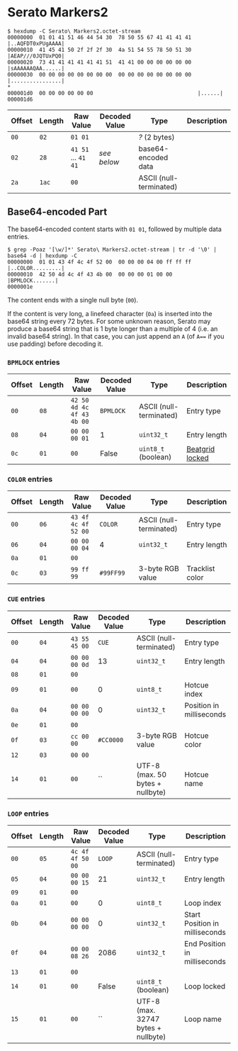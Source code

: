 # Serato Markers2

    $ hexdump -C Serato\ Markers2.octet-stream
    00000000  01 01 41 51 46 44 54 30  78 50 55 67 41 41 41 41  |..AQFDT0xPUgAAAA|
    00000010  41 45 41 50 2f 2f 2f 30  4a 51 54 55 78 50 51 30  |AEAP///0JQTUxPQ0|
    00000020  73 41 41 41 41 41 41 51  41 41 00 00 00 00 00 00  |sAAAAAAQAA......|
    00000030  00 00 00 00 00 00 00 00  00 00 00 00 00 00 00 00  |................|
    *
    000001d0  00 00 00 00 00 00                                 |......|
    000001d6

| Offset | Length | Raw Value                 | Decoded Value | Type                    | Description
| ------ | ------ | ------------------------- | ------------- | ----------------------- | -----------
|   `00` |   `02` | `01 01`                   |               | *?* (2 bytes)           |
|   `02` |   `28` | `41 51` ... `41 41`       | *see below*   | base64-encoded data     | 
|   `2a` |  `1ac` | `00`                      |               | ASCII (null-terminated) |

## Base64-encoded Part

The base64-encoded content starts with `01 01`, followed by multiple data entries.

    $ grep -Poaz '[\w/]*' Serato\ Markers2.octet-stream | tr -d '\0' | base64 -d | hexdump -C
    00000000  01 01 43 4f 4c 4f 52 00  00 00 00 04 00 ff ff ff  |..COLOR.........|
    00000010  42 50 4d 4c 4f 43 4b 00  00 00 00 01 00 00        |BPMLOCK.......|
    0000001e

The content ends with a single null byte (`00`).

If the content is very long, a linefeed character (`0a`) is inserted into the base64 string every 72 bytes.
For some unknown reason, Serato may produce a base64 string that is 1 byte longer than a multiple of 4 (i.e. an invalid base64 string).
In that case, you can just append an `A` (of `A==` if you use padding) before decoding it.

### `BPMLOCK` entries

| Offset | Length | Raw Value                 | Decoded Value | Type                    | Description
| ------ | ------ | ------------------------- | ------------- | ----------------------- | -----------
|   `00` |   `08` | `42 50 4d 4c 4f 43 4b 00` | `BPMLOCK`     | ASCII (null-terminated) | Entry type
|   `08` |   `04` | `00 00 00 01`             | 1             | `uint32_t`              | Entry length
|   `0c` |   `01` | `00`                      | False         | `uint8_t` (boolean)     | [Beatgrid locked](https://support.serato.com/hc/en-us/articles/235214887-Lock-Beatgrids)

### `COLOR` entries

| Offset | Length | Raw Value                 | Decoded Value | Type                    | Description
| ------ | ------ | ------------------------- | ------------- | ----------------------- | -----------
|   `00` |   `06` | `43 4f 4c 4f 52 00`       | `COLOR`       | ASCII (null-terminated) | Entry type
|   `06` |   `04` | `00 00 00 04`             | 4             | `uint32_t`              | Entry length
|   `0a` |   `01` | `00`                      |               |                         |
|   `0c` |   `03` | `99 ff 99`                | `#99FF99`     | 3-byte RGB value        | Tracklist color


### `CUE` entries

| Offset | Length | Raw Value                 | Decoded Value | Type                                | Description
| ------ | ------ | ------------------------- | ------------- | ----------------------------------- | -----------
|   `00` |   `04` | `43 55 45 00`             | `CUE`         | ASCII (null-terminated)             | Entry type
|   `04` |   `04` | `00 00 00 0d`             | 13            | `uint32_t`                          | Entry length
|   `08` |   `01` | `00`                      |               |                                     |
|   `09` |   `01` | `00`                      | 0             | `uint8_t`                           | Hotcue index
|   `0a` |   `04` | `00 00 00 00`             | 0             | `uint32_t`                          | Position in milliseconds
|   `0e` |   `01` | `00`                      |               |                                     |
|   `0f` |   `03` | `cc 00 00`                | `#CC0000`     | 3-byte RGB value                    | Hotcue color
|   `12` |   `03` | `00 00`                   |               |                                     |
|   `14` |   `01` | `00`                      | ``            | UTF-8 (max. 50 bytes + nullbyte)    | Hotcue name

### `LOOP` entries

| Offset | Length | Raw Value                 | Decoded Value | Type                                | Description
| ------ | ------ | ------------------------- | ------------- | ----------------------------------- | -----------
|   `00` |   `05` | `4c 4f 4f 50 00`          | `LOOP`        | ASCII (null-terminated)             | Entry type
|   `05` |   `04` | `00 00 00 15`             | 21            | `uint32_t`                          | Entry length
|   `09` |   `01` | `00`                      |               |                                     |
|   `0a` |   `01` | `00`                      | 0             | `uint8_t`                           | Loop index
|   `0b` |   `04` | `00 00 00 00`             | 0             | `uint32_t`                          | Start Position in milliseconds
|   `0f` |   `04` | `00 00 08 26`             | 2086          | `uint32_t`                          | End Position in milliseconds
|   `13` |   `01` | `00`                      |               |                                     |
|   `14` |   `01` | `00`                      | False         | `uint8_t` (boolean)                 | Loop locked
|   `15` |   `01` | `00`                      | ``            | UTF-8 (max. 32747 bytes + nullbyte) | Loop name

